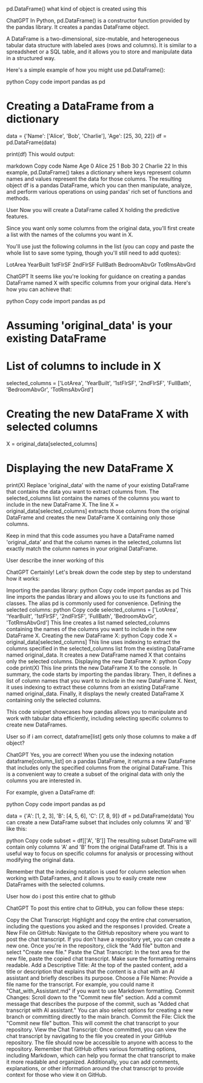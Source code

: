pd.DataFrame()
what kind of object is created using this

ChatGPT
In Python, pd.DataFrame() is a constructor function provided by the pandas library. It creates a pandas DataFrame object.

A DataFrame is a two-dimensional, size-mutable, and heterogeneous tabular data structure with labeled axes (rows and columns). It is similar to a spreadsheet or a SQL table, and it allows you to store and manipulate data in a structured way.

Here's a simple example of how you might use pd.DataFrame():

python
Copy code
import pandas as pd

# Creating a DataFrame from a dictionary
data = {'Name': ['Alice', 'Bob', 'Charlie'],
        'Age': [25, 30, 22]}
df = pd.DataFrame(data)

print(df)
This would output:

markdown
Copy code
      Name  Age
0    Alice   25
1      Bob   30
2  Charlie   22
In this example, pd.DataFrame() takes a dictionary where keys represent column names and values represent the data for those columns. The resulting object df is a pandas DataFrame, which you can then manipulate, analyze, and perform various operations on using pandas' rich set of functions and methods.



User
Now you will create a DataFrame called X holding the predictive features.

Since you want only some columns from the original data, you'll first create a list with the names of the columns you want in X.

You'll use just the following columns in the list (you can copy and paste the whole list to save some typing, though you'll still need to add quotes):

LotArea
YearBuilt
1stFlrSF
2ndFlrSF
FullBath
BedroomAbvGr
TotRmsAbvGrd

ChatGPT
It seems like you're looking for guidance on creating a pandas DataFrame named X with specific columns from your original data. Here's how you can achieve that:

python
Copy code
import pandas as pd

# Assuming 'original_data' is your existing DataFrame

# List of columns to include in X
selected_columns = ['LotArea', 'YearBuilt', '1stFlrSF', '2ndFlrSF', 'FullBath', 'BedroomAbvGr', 'TotRmsAbvGrd']

# Creating the new DataFrame X with selected columns
X = original_data[selected_columns]

# Displaying the new DataFrame X
print(X)
Replace 'original_data' with the name of your existing DataFrame that contains the data you want to extract columns from. The selected_columns list contains the names of the columns you want to include in the new DataFrame X. The line X = original_data[selected_columns] extracts those columns from the original DataFrame and creates the new DataFrame X containing only those columns.

Keep in mind that this code assumes you have a DataFrame named 'original_data' and that the column names in the selected_columns list exactly match the column names in your original DataFrame.



User
describe the inner working of this

ChatGPT
Certainly! Let's break down the code step by step to understand how it works:

Importing the pandas library:
python
Copy code
import pandas as pd
This line imports the pandas library and allows you to use its functions and classes. The alias pd is commonly used for convenience.
Defining the selected columns:
python
Copy code
selected_columns = ['LotArea', 'YearBuilt', '1stFlrSF', '2ndFlrSF', 'FullBath', 'BedroomAbvGr', 'TotRmsAbvGrd']
This line creates a list named selected_columns containing the names of the columns you want to include in the new DataFrame X.
Creating the new DataFrame X:
python
Copy code
X = original_data[selected_columns]
This line uses indexing to extract the columns specified in the selected_columns list from the existing DataFrame named original_data. It creates a new DataFrame named X that contains only the selected columns.
Displaying the new DataFrame X:
python
Copy code
print(X)
This line prints the new DataFrame X to the console.
In summary, the code starts by importing the pandas library. Then, it defines a list of column names that you want to include in the new DataFrame X. Next, it uses indexing to extract these columns from an existing DataFrame named original_data. Finally, it displays the newly created DataFrame X containing only the selected columns.

This code snippet showcases how pandas allows you to manipulate and work with tabular data efficiently, including selecting specific columns to create new DataFrames.



User
so if i am correct, dataframe[list] gets only those columns to make a df object?

ChatGPT
Yes, you are correct! When you use the indexing notation dataframe[column_list] on a pandas DataFrame, it returns a new DataFrame that includes only the specified columns from the original DataFrame. This is a convenient way to create a subset of the original data with only the columns you are interested in.

For example, given a DataFrame df:

python
Copy code
import pandas as pd

data = {'A': [1, 2, 3],
        'B': [4, 5, 6],
        'C': [7, 8, 9]}
df = pd.DataFrame(data)
You can create a new DataFrame subset that includes only columns 'A' and 'B' like this:

python
Copy code
subset = df[['A', 'B']]
The resulting subset DataFrame will contain only columns 'A' and 'B' from the original DataFrame df. This is a useful way to focus on specific columns for analysis or processing without modifying the original data.

Remember that the indexing notation is used for column selection when working with DataFrames, and it allows you to easily create new DataFrames with the selected columns.



User
how do i post this entire chat to github

ChatGPT
To post this entire chat to GitHub, you can follow these steps:

Copy the Chat Transcript:
Highlight and copy the entire chat conversation, including the questions you asked and the responses I provided.
Create a New File on GitHub:
Navigate to the GitHub repository where you want to post the chat transcript. If you don't have a repository yet, you can create a new one. Once you're in the repository, click the "Add file" button and select "Create new file."
Paste the Chat Transcript:
In the text area for the new file, paste the copied chat transcript. Make sure the formatting remains readable.
Add a Descriptive Title:
At the top of the pasted content, add a title or description that explains that the content is a chat with an AI assistant and briefly describes its purpose.
Choose a File Name:
Provide a file name for the transcript. For example, you could name it "Chat_with_Assistant.md" if you want to use Markdown formatting.
Commit Changes:
Scroll down to the "Commit new file" section. Add a commit message that describes the purpose of the commit, such as "Added chat transcript with AI assistant." You can also select options for creating a new branch or committing directly to the main branch.
Commit the File:
Click the "Commit new file" button. This will commit the chat transcript to your repository.
View the Chat Transcript:
Once committed, you can view the chat transcript by navigating to the file you created in your GitHub repository. The file should now be accessible to anyone with access to the repository.
Remember that GitHub offers various formatting options, including Markdown, which can help you format the chat transcript to make it more readable and organized. Additionally, you can add comments, explanations, or other information around the chat transcript to provide context for those who view it on GitHub.



